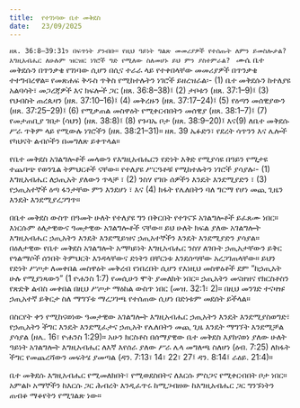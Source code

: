 ```yaml
---
title:  የተገነባው ቤተ መቅደስ
date:   23/09/2025
---
```


`ዘጸ. 36:8–39:31ን በፍጥነት ያንብቡ። የዚህ ዓይነት ግልጽ መመሪያዎች የተሰጡት ለምን ይመስሎታል? እግዚአብሔር ለሁሉም ዝርዝር ነገሮች ግድ የሚለው ስለመሆኑ ይህ ምን ያስተምራል?
`
ሙሴ ቤተ መቅደሱን በጥንቃቄ የገነባው ሲሆን በሲና ተራራ ላይ የተቀበላቸው መመሪያዎች በጥንቃቄ ተተግብረዋል። የመጽሐፍ ቅዱስ ጥቅስ የሚከተሉትን ነገሮች ይዘረዝራል፡- (1) ቤተ መቅደሱን ከተለያዩ አልባሳት፣ መጋረጃዎች እና ክፍሎች ጋር (ዘጸ. 36:8–38)፤ (2) ታቦቱን (ዘጸ. 37:1–9)፤ (3) የህብስት ጠረጴዛን (ዘጸ. 37:10–16)፤ (4) መቅረዙን (ዘጸ. 37:17–24)፤ (5) የዕጣን መሰዊያውን (ዘጸ. 37:25–29)፤ (6) የሚቃጠል መስዋዕት የሚቀርብበትን መሰዊያ (ዘጸ. 38:1–7)፤ (7) የመታጠቢያ ገበታ (ሳህን) (ዘጸ. 38:8)፤ (8) የጉባኤ ቦታ (ዘጸ. 38:9–20)፤ እና(9) ለቤተ መቅደሱ ሥራ ጥቅም ላይ የሚውሉ ነገሮችን (ዘጸ. 38:21–31)። ዘጸ. 39 ኤፉድን፣ የደረት ሳጥንን እና ሌሎች የካህናት ልብሶችን በመግለጽ ይቀጥላል።

የቤተ መቅደስ አገልግሎቶች መላውን የእግዚአብሔርን የድነት እቅድ የሚያሳዩ በዓይን የሚታዩ ተጨባጭ የወንጌል ትምህርቶች ናቸው። የተለያዩ ሥርዓቶቹ የሚከተሉትን ነገሮች ያሳያሉ፡- (1) እግዚአብሔር ለኃጢአት ያለውን ጥላቻ ፣ (2) ንስሃ የገቡ ሰዎችን እንዴት እንደሚያድን ፣ (3) የኃጢአተኞች ዕጣ ፋንታቸው ምን እንደሆነ ፣ እና (4) ክፋት የሌለበትን ባለ ግርማ የሆነ መጪ ጊዜን እንዴት እንደሚያረጋግጥ።

በቤተ መቅደስ ውስጥ በዓመት ሁለት የተለያዩ ግን በቅርበት የተገናኙ አገልግሎቶች ይፈጸሙ ነበር። እነርሱም ዕለታዊውና ዓመታዊው አገልግሎቶች ናቸው። ይህ ሁለት ክፍል ያለው አገልግሎት እግዚአብሔር ኃጢአትን እንዴት እንደሚይዝና ኃጢአተኞችን እንዴት እንደሚያድን ያሳያል። በዕለታዊው የቤተ መቅደስ አገልግሎት አማካይነት እግዚአብሔር ንስሃ ለገቡት ኃጢአታቸውን ይቅር የጎልማሶች ሰንበት ትምህርት እንዳላቸውና ድነትን በቸርነቱ እንደሰጣቸው አረጋገጠላቸው። ይህን የድነት ሥጦታ ለመቀበል መስዋዕት መቅረብ የነበረበት ሲሆን የእነዚህ መስዋዕቶች ደም “ከኃጢአት ሁሉ የሚያነጻውን” (1 ዮሐንስ 1:7) የመሲሁን ሞት ያመለክት ነበር። ኃጢአትን መናዘዝና የክርስቶስን የጽድቅ ልብስ መቀበል በዚህ ሥጦታ ማዕከል ውስጥ ነበር (መዝ. 32:1፣ 2)። በዚህ መንገድ ተናዛዡ ኃጢአተኛ ይቅርታ ስለ ማግኘቱ ማረጋገጫ የተሰጠው ሲሆነ በድነቱም መደሰት ይችላል።

በስርየት ቀን የሚከናወነው ዓመታዊው አገልግሎት እግዚአብሔር ኃጢአትን እንዴት እንደሚያስወግድ፣ የኃጢአትን ችግር እንዴት እንደሚፈታና ኃጢአት የሌለበትን መጪ ጊዜ እንዴት ማግኘት እንደሚቻል ያሳያል (ዘሌ. 16፣ ዮሐንስ 1:29)። አሁን ክርስቶስ በሰማያዊው ቤተ መቅደስ እያከናወነ ያለው ሁለት ዓይነት አገልግሎት እግዚአብሔር ለእኛ እየሰራ ያለው ሥራ ሌላ መግለጫ ስለሆነ (ዕብ. 7:25) ለክፋት ችግር የመጨረሻውን መፍትሄ ያመጣል (ዳን. 7:13፣ 14፣ 22፣ 27፤ ዳን. 8:14፤ ራዕይ. 21:4)።

ቤተ መቅደሱ እግዚአብሔር የሚመለክበት፣ የሚወደስበትና ለእርሱ ምስጋና የሚቀርብበት ቦታ ነበር። አምልኮ አማኞችን ከእርሱ ጋር ሕብረት እንዲፈጥሩ ከሚጋብዘው ከእግዚአብሔር ጋር ግንኙነትን ጠብቆ ማቆየትን የሚገልጽ ነው።